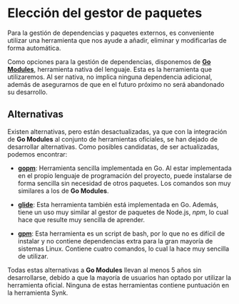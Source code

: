 # Elección del gestor de paquetes

Para la gestión de dependencias y paquetes externos, es conveniente utilizar una herramienta que nos ayude a añadir, eliminar y modificarlas de forma automática.

Como opciones para la gestión de dependencias, disponemos de [**Go Modules**](https://go.dev/ref/mod), 
herramienta nativa del lenguaje. Esta es la herramienta que utilizaremos. Al ser nativa, no implica 
ninguna dependencia adicional, además de asegurarnos de que en el futuro próximo no será abandonado su
desarrollo.

## Alternativas

Existen alternativas, pero están desactualizadas, ya que con la integración de **Go Modules** al conjunto de herramientas oficiales, se han dejado de desarrollar alternativas. Como posibles candidatas, de ser actualizadas, podemos encontrar:

 - [**gopm**](https://github.com/gpmgo/gopm): Herramienta sencilla implementada en Go. Al estar implementada en el propio lenguaje de programación del proyecto, puede instalarse de forma sencilla sin necesidad de otros paquetes. Los comandos son muy similares a los de **Go Modules**.

 - [**glide**](https://github.com/Masterminds/glide): Esta herramienta también está implementada en Go. Además, tiene un uso muy similar al gestor de paquetes de Node.js, *npm*, lo cual hace que resulte muy sencilla de aprender.

 - [**gpm**](https://github.com/pote/gpm): Esta herramienta es un script de bash, por lo que no es 
 difícil de instalar y no contiene dependencias extra para la gran mayoría de sistemas Linux. Contiene 
 cuatro comandos, lo cual la hace muy sencilla de utilizar.

Todas estas alternativas a **Go Modules** llevan al menos 5 años sin desarrollarse, debido a que la 
mayoría de usuarios han optado por utilizar la herramienta oficial. Ninguna de estas herramientas 
contiene puntuación en la herramienta Synk.